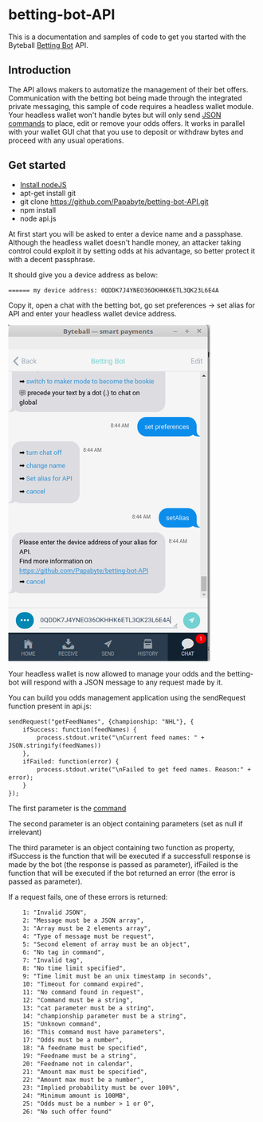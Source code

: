 # betting-bot-API

This is a documentation and samples of code to get you started with the Byteball [Betting Bot](https://papabyte.com/byteball-sport-betting-bot.html) API.

## Introduction

The API allows makers to automatize the management of their bet offers. Communication with the betting bot being made through the integrated private messaging, this sample of code requires a headless wallet module.
Your headless wallet won't handle bytes but will only send [JSON commands](COMMANDS.md) to place, edit or remove your odds offers.
It works in parallel with your wallet GUI chat that you use to deposit or withdraw bytes and proceed with any usual operations.

## Get started

- [Install nodeJS](https://www.digitalocean.com/community/tutorials/how-to-install-node-js-on-debian-8)
- apt-get install git
- git clone https://github.com/Papabyte/betting-bot-API.git
- npm install
- node api.js

At first start you will be asked to enter a device name and a passphase.
Although the headless wallet doesn't handle money, an attacker taking control could exploit it by setting odds at his advantage, so better protect it with a decent passphrase.

It should give you a device address as below:
```
====== my device address: 0QDDK7J4YNEO36OKHHK6ETL3QK23L6E4A
```

Copy it, open a chat with the betting bot, go set preferences -> set alias for API and enter your headless wallet device address.

![How to set alias](images/setAlias.png)

Your headless wallet is now allowed to manage your odds and the betting-bot will respond with a JSON message to any request made by it.

You can build you odds management application using the sendRequest function present in api.js:
```
sendRequest("getFeedNames", {championship: "NHL"}, {
	ifSuccess: function(feedNames) {
		process.stdout.write("\nCurrent feed names: " + JSON.stringify(feedNames))
	},
	ifFailed: function(error) {
		process.stdout.write("\nFailed to get feed names. Reason:" + error);
	}
});
```

The first parameter is the [command](COMMANDS.md)

The second parameter is an object containing parameters (set as null if irrelevant)

The third parameter is an object containing two function as property, ifSuccess is the function that will be executed if a successfull response is made by the bot (the response is passed as parameter), ifFailed is the function that will be executed if the bot returned an error (the error is passed as parameter).

If a request fails, one of these errors is returned:

```
	1: "Invalid JSON",
	2: "Message must be a JSON array",
	3: "Array must be 2 elements array",
	4: "Type of message must be request",
	5: "Second element of array must be an object",
	6: "No tag in command",
	7: "Invalid tag",
	8: "No time limit specified",
	9: "Time limit must be an unix timestamp in seconds",
	10: "Timeout for command expired",
	11: "No command found in request",
	12: "Command must be a string",
	13: "cat parameter must be a string",
	14: "championship parameter must be a string",
	15: "Unknown command",
	16: "This command must have parameters",
	17: "Odds must be a number",
	18: "A feedname must be specified",
	19: "Feedname must be a string",
	20: "Feedname not in calendar",
	21: "Amount max must be specified",
	22: "Amount max must be a number",
	23: "Implied probability must be over 100%",
	24: "Minimum amount is 100MB",
	25: "Odds must be a number > 1 or 0",
	26: "No such offer found"

```